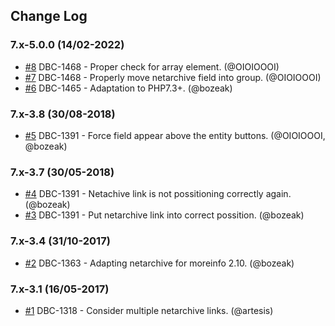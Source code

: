 ## Change Log

### 7.x-5.0.0 (14/02-2022)
- [#8](https://github.com/artesis/artesis_netarchive/pull/8) DBC-1468 - Proper check for array element. (@OIOIOOOI)
- [#7](https://github.com/artesis/artesis_netarchive/pull/7) DBC-1468 - Properly move netarchive field into group. (@OIOIOOOI)
- [#6](https://github.com/artesis/artesis_netarchive/pull/6) DBC-1465 - Adaptation to PHP7.3+. (@bozeak)

### 7.x-3.8 (30/08-2018)
- [#5](https://github.com/artesis/artesis_netarchive/pull/5) DBC-1391 - Force field appear above the entity buttons. (@OIOIOOOI, @bozeak)

### 7.x-3.7 (30/05-2018)
- [#4](https://github.com/artesis/artesis_netarchive/pull/4) DBC-1391 - Netachive link is not possitioning correctly again. (@bozeak)
- [#3](https://github.com/artesis/artesis_netarchive/pull/3) DBC-1391 - Put netarchive link into correct possition. (@bozeak)

### 7.x-3.4 (31/10-2017)
- [#2](https://github.com/artesis/artesis_netarchive/pull/2) DBC-1363 - Adapting netarchive for moreinfo 2.10. (@bozeak)

### 7.x-3.1 (16/05-2017)
- [#1](https://github.com/artesis/artesis_netarchive/pull/1) DBC-1318 - Consider multiple netarchive links. (@artesis)
